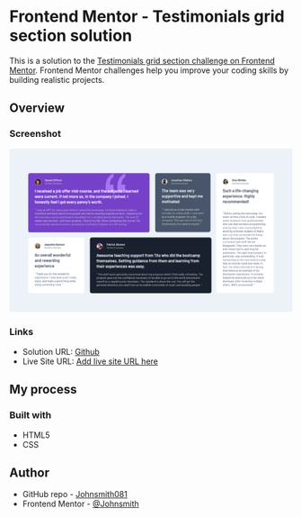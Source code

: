 # Frontend Mentor - Testimonials grid section solution

This is a solution to the [Testimonials grid section challenge on Frontend Mentor](https://www.frontendmentor.io/challenges/testimonials-grid-section-Nnw6J7Un7). Frontend Mentor challenges help you improve your coding skills by building realistic projects. 

## Overview

### Screenshot

![](./testimonials-grid.png)

### Links

- Solution URL: [Github](https://johnsmith081.github.io/testimonials-grid/)
- Live Site URL: [Add live site URL here](https://your-live-site-url.com)

## My process

### Built with

- HTML5
- CSS

## Author

- GitHub repo - [Johnsmith081](https://github.com/johnsmith081)
- Frontend Mentor - [@Johnsmith](https://www.frontendmentor.io/profile/johnsmith081)
